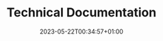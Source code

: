 ---
weight: 10
title: "Technical Documentation"
description: "Document One"
icon: "edit"
date: "2023-05-22T00:34:57+01:00"
lastmod: "2023-05-22T00:34:57+01:00"
draft: false
toc: true
---